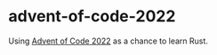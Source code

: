 # advent-of-code-2022
Using [Advent of Code 2022](https://adventofcode.com/2022) as a chance to learn Rust.
